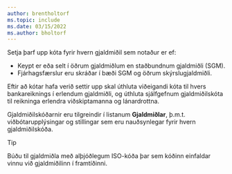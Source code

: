 ```yaml
---
author: brentholtorf
ms.topic: include
ms.date: 03/15/2022
ms.author: bholtorf
---
```

Setja þarf upp kóta fyrir hvern gjaldmiðil sem notaður er ef:

- Keypt er eða selt í öðrum gjaldmiðlum en staðbundnum gjaldmiðli (SGM).  
- Fjárhagsfærslur eru skráðar í bæði SGM og öðrum skýrslugjaldmiðli.  

Eftir að kótar hafa verið settir upp skal úthluta viðeigandi kóta til hvers bankareiknings í erlendum gjaldmiðli, og úthluta sjálfgefnum gjaldmiðilskóta til reikninga erlendra viðskiptamanna og lánardrottna.

Gjaldmiðilskóðarnir eru tilgreindir í listanum **Gjaldmiðlar**, þ.m.t. viðbótarupplýsingar og stillingar sem eru nauðsynlegar fyrir hvern gjaldmiðilskóða.

> [!TIP]
> Búðu til gjaldmiðla með alþjóðlegum ISO-kóða þar sem kóðinn einfaldar vinnu við gjaldmiðilinn í framtíðinni.
